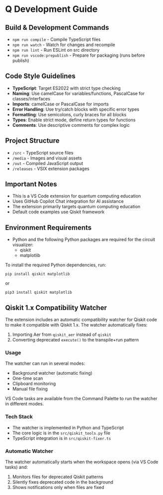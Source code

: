 # Q Development Guide

## Build & Development Commands
- `npm run compile` - Compile TypeScript files
- `npm run watch` - Watch for changes and recompile
- `npm run lint` - Run ESLint on src directory
- `npm run vscode:prepublish` - Prepare for packaging (runs before publish)

## Code Style Guidelines
- **TypeScript**: Target ES2022 with strict type checking
- **Naming**: Use camelCase for variables/functions, PascalCase for classes/interfaces
- **Imports**: camelCase or PascalCase for imports
- **Error Handling**: Use try/catch blocks with specific error types
- **Formatting**: Use semicolons, curly braces for all blocks
- **Types**: Enable strict mode, define return types for functions
- **Comments**: Use descriptive comments for complex logic

## Project Structure
- `/src` - TypeScript source files
- `/media` - Images and visual assets
- `/out` - Compiled JavaScript output
- `/releases` - VSIX extension packages

## Important Notes
- This is a VS Code extension for quantum computing education
- Uses GitHub Copilot Chat integration for AI assistance
- The extension primarily targets quantum computing education
- Default code examples use Qiskit framework

## Environment Requirements
- Python and the following Python packages are required for the circuit visualizer:
  - qiskit
  - matplotlib

To install the required Python dependencies, run:
```
pip install qiskit matplotlib
```
or
```
pip3 install qiskit matplotlib
```

## Qiskit 1.x Compatibility Watcher
The extension includes an automatic compatibility watcher for Qiskit code to make it compatible with Qiskit 1.x. The watcher automatically fixes:
1. Importing Aer from `qiskit_aer` instead of `qiskit`
2. Converting deprecated `execute()` to the transpile+run pattern

### Usage
The watcher can run in several modes:
- Background watcher (automatic fixing)
- One-time scan
- Clipboard monitoring
- Manual file fixing

VS Code tasks are available from the Command Palette to run the watcher in different modes.

### Tech Stack
- The watcher is implemented in Python and TypeScript
- The core logic is in the `src/qiskit_tools.py` file
- TypeScript integration is in `src/qiskit-fixer.ts`

### Automatic Watcher
The watcher automatically starts when the workspace opens (via VS Code tasks) and:
1. Monitors files for deprecated Qiskit patterns
2. Silently fixes deprecated code in the background
3. Shows notifications only when files are fixed